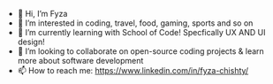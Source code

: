 - 👋 Hi, I’m Fyza
- 👀 I’m interested in coding, travel, food, gaming, sports and so on
- 🌱 I’m currently learning with School of Code! Specfically UX AND UI design!
- 💞️ I’m looking to collaborate on open-source coding projects & learn more about software development
- 📫 How to reach me: https://www.linkedin.com/in/fyza-chishty/
<!---
chisfy/chisfy is a ✨ special ✨ repository because its `README.md` (this file) appears on your GitHub profile.
You can click the Preview link to take a look at your changes.
--->
